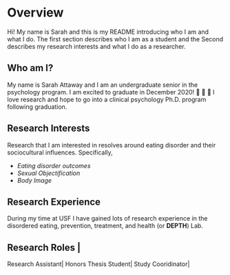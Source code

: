 
# Overview 
Hi! My name is Sarah and this is my README introducing who I am and what I do. The first section describes who I am as a student and the Second describes my research interests and what I do as a researcher.
 
## Who am I?
My name is Sarah Attaway and I am an undergraduate senior in the psychology program. I am excited to graduate in December 2020\! :tada: :tada: :tada: I love research and hope to go into a clinical psychology Ph.D. program following graduation.

## Research Interests
Research that I am interested in resolves around eating disorder and their sociocultural influences. 
Specifically,
* *Eating disorder outcomes*
* *Sexual Objectification*
* *Body Image* 

## Research Experience 
During my time at USF I have gained lots of research experience in the disordered eating, prevention, treatment, and health \(or **DEPTH**\) Lab.

Research Roles |
--------------------
Research Assistant|
Honors Thesis Student|
Study Cooridinator|
